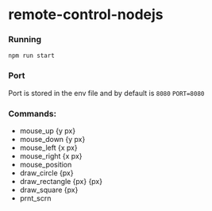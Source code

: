 # remote-control-nodejs

### Running
`npm run start`

### Port
Port is stored in the env file and by default is `8080`
`PORT=8080`

### Commands:
- mouse_up {y px}
- mouse_down {y px}
- mouse_left {x px}
- mouse_right {x px}
- mouse_position
- draw_circle {px}
- draw_rectangle {px} {px}
- draw_square {px}
- prnt_scrn
